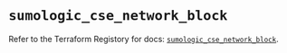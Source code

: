 # `sumologic_cse_network_block`

Refer to the Terraform Registory for docs: [`sumologic_cse_network_block`](https://www.terraform.io/docs/providers/sumologic/r/cse_network_block).
